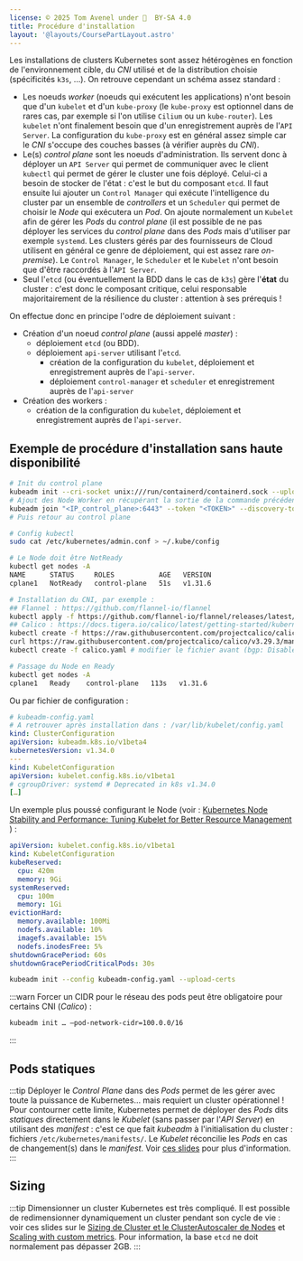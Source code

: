 ```yaml
---
license: © 2025 Tom Avenel under 󰵫  BY-SA 4.0
title: Procédure d'installation
layout: '@layouts/CoursePartLayout.astro'
---
```


Les installations de clusters Kubernetes sont assez hétérogènes en fonction de l'environnement cible, du _CNI_ utilisé et de la distribution choisie (spécificités `k3s`, …). On retrouve cependant un schéma assez standard :

- Les noeuds _worker_ (noeuds qui exécutent les applications) n'ont besoin que d'un `kubelet` et d'un `kube-proxy` (le `kube-proxy` est optionnel dans de rares cas, par exemple si l'on utilise `Cilium` ou un `kube-router`). Les `kubelet` n'ont finalement besoin que d'un enregistrement auprès de l'`API Server`. La configuration du `kube-proxy` est en général assez simple car le _CNI_ s'occupe des couches basses (à vérifier auprès du _CNI_).
- Le(s) _control plane_ sont les noeuds d'administration. Ils servent donc à déployer un `API Server` qui permet de communiquer avec le client `kubectl` qui permet de gérer le cluster une fois déployé. Celui-ci a besoin de stocker de l'état : c'est le but du composant `etcd`. Il faut ensuite lui ajouter un `Control Manager` qui exécute l'intelligence du cluster par un ensemble de _controllers_ et un `Scheduler` qui permet de choisir le _Node_ qui exécutera un _Pod_. On ajoute normalement un `Kubelet` afin de gérer les _Pods_ du _control plane_ (il est possible de ne pas déployer les services du _control plane_ dans des _Pods_ mais d'utiliser par exemple `systemd`. Les clusters gérés par des fournisseurs de Cloud utilisent en général ce genre de déploiement, qui est assez rare _on-premise_). Le `Control Manager`, le `Scheduler` et le `Kubelet` n'ont besoin que d'être raccordés à l'`API Server`.
- Seul l'`etcd` (ou éventuellement la BDD dans le cas de `k3s`) gère l'**état** du cluster : c'est donc le composant critique, celui responsable majoritairement de la résilience du cluster : attention à ses prérequis !

On effectue donc en principe l'odre de déploiement suivant :

- Création d'un noeud _control plane_ (aussi appelé _master_) :
  - déploiement `etcd` (ou BDD).
  - déploiement `api-server` utilisant l'`etcd`.
	- création de la configuration du `kubelet`, déploiement et enregistrement auprès de l'`api-server`.
	- déploiement `control-manager` et `scheduler` et enregistrement auprès de l'`api-server`
- Création des workers :
	- création de la configuration du `kubelet`, déploiement et enregistrement auprès de l'`api-server`.

## Exemple de procédure d'installation sans haute disponibilité

```sh
# Init du control plane
kubeadm init --cri-socket unix:///run/containerd/containerd.sock --upload-certs
# Ajout des Node Worker en récupérant la sortie de la commande précédente
kubeadm join "<IP_control_plane>:6443" --token "<TOKEN>" --discovery-token-ca-cert-hash "sha256:<HASH>"
# Puis retour au control plane

# Config kubectl
sudo cat /etc/kubernetes/admin.conf > ~/.kube/config

# Le Node doit être NotReady
kubectl get nodes -A
NAME      STATUS     ROLES           AGE   VERSION
cplane1   NotReady   control-plane   51s   v1.31.6

# Installation du CNI, par exemple :
## Flannel : https://github.com/flannel-io/flannel
kubectl apply -f https://github.com/flannel-io/flannel/releases/latest/download/kube-flannel.yml
## Calico : https://docs.tigera.io/calico/latest/getting-started/kubernetes/self-managed-onprem/onpremises
kubectl create -f https://raw.githubusercontent.com/projectcalico/calico/v3.29.3/manifests/tigera-operator.yaml
curl https://raw.githubusercontent.com/projectcalico/calico/v3.29.3/manifests/custom-resources.yaml -o calico.yaml
kubectl create -f calico.yaml # modifier le fichier avant (bgp: Disabled, CIDR, …)

# Passage du Node en Ready
kubectl get nodes -A
cplane1   Ready    control-plane   113s   v1.31.6
```

Ou par fichier de configuration :

```yaml
# kubeadm-config.yaml
# A retrouver après installation dans : /var/lib/kubelet/config.yaml
kind: ClusterConfiguration
apiVersion: kubeadm.k8s.io/v1beta4
kubernetesVersion: v1.34.0
---
kind: KubeletConfiguration
apiVersion: kubelet.config.k8s.io/v1beta1
# cgroupDriver: systemd # Deprecated in k8s v1.34.0
[…]
```

Un exemple plus poussé configurant le Node (voir : [Kubernetes Node Stability and Performance: Tuning Kubelet for Better Resource Management](https://medium.com/@jfpucheu/kubernetes-node-stability-and-performance-tuning-kubelet-for-better-resource-management-e0f95ccfefe9) ) :

```yaml
apiVersion: kubelet.config.k8s.io/v1beta1
kind: KubeletConfiguration
kubeReserved:
  cpu: 420m
  memory: 9Gi
systemReserved:
  cpu: 100m
  memory: 1Gi
evictionHard:
  memory.available: 100Mi
  nodefs.available: 10%
  imagefs.available: 15%
  nodefs.inodesFree: 5%
shutdownGracePeriod: 60s
shutdownGracePeriodCriticalPods: 30s
```

```sh
kubeadm init --config kubeadm-config.yaml --upload-certs
```

:::warn
Forcer un CIDR pour le réseau des pods peut être obligatoire pour certains CNI (_Calico_) :

```sh
kubeadm init … –pod-network-cidr=100.0.0/16
```
:::

## Pods statiques

:::tip
Déployer le _Control Plane_ dans des _Pods_ permet de les gérer avec toute la puissance de Kubernetes… mais requiert un cluster opérationnel !
Pour contourner cette limite, Kubernetes permet de déployer des _Pods_ dits _statiques_ directement dans le _Kubelet_ (sans passer par l'_API Server_) en utilisant des _manifest_ : c'est ce que fait _kubeadm_ à l'initialisation du cluster : fichiers `/etc/kubernetes/manifests/`. Le _Kubelet_ réconcilie les _Pods_ en cas de changement(s) dans le _manifest_. Voir [ces slides](https://2021-05-enix.container.training/5.yml.html#227) pour plus d'information.
:::

## Sizing

:::tip
Dimensionner un cluster Kubernetes est très compliqué. Il est possible de redimensionner dynamiquement un cluster pendant son cycle de vie : voir ces slides sur le [Sizing de Cluster et le ClusterAutoscaler de Nodes](https://2021-05-enix.container.training/4.yml.html#248) et [Scaling with custom metrics](https://2021-05-enix.container.training/4.yml.html#334). Pour information, la base `etcd` ne doit normalement pas dépasser 2GB.
:::

